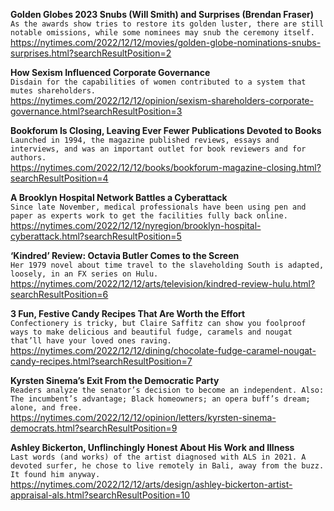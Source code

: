 **Golden Globes 2023 Snubs (Will Smith) and Surprises (Brendan Fraser)**\
`As the awards show tries to restore its golden luster, there are still notable omissions, while some nominees may snub the ceremony itself.`\
https://nytimes.com/2022/12/12/movies/golden-globe-nominations-snubs-surprises.html?searchResultPosition=2

**How Sexism Influenced Corporate Governance**\
`Disdain for the capabilities of women contributed to a system that mutes shareholders.`\
https://nytimes.com/2022/12/12/opinion/sexism-shareholders-corporate-governance.html?searchResultPosition=3

**Bookforum Is Closing, Leaving Ever Fewer Publications Devoted to Books**\
`Launched in 1994, the magazine published reviews, essays and interviews, and was an important outlet for book reviewers and for authors.`\
https://nytimes.com/2022/12/12/books/bookforum-magazine-closing.html?searchResultPosition=4

**A Brooklyn Hospital Network Battles a Cyberattack**\
`Since late November, medical professionals have been using pen and paper as experts work to get the facilities fully back online.`\
https://nytimes.com/2022/12/12/nyregion/brooklyn-hospital-cyberattack.html?searchResultPosition=5

**‘Kindred’ Review: Octavia Butler Comes to the Screen**\
`Her 1979 novel about time travel to the slaveholding South is adapted, loosely, in an FX series on Hulu.`\
https://nytimes.com/2022/12/12/arts/television/kindred-review-hulu.html?searchResultPosition=6

**3 Fun, Festive Candy Recipes That Are Worth the Effort**\
`Confectionery is tricky, but Claire Saffitz can show you foolproof ways to make delicious and beautiful fudge, caramels and nougat that’ll have your loved ones raving.`\
https://nytimes.com/2022/12/12/dining/chocolate-fudge-caramel-nougat-candy-recipes.html?searchResultPosition=7

**Kyrsten Sinema’s Exit From the Democratic Party**\
`Readers analyze the senator’s decision to become an independent. Also: The incumbent’s advantage; Black homeowners; an opera buff’s dream; alone, and free.`\
https://nytimes.com/2022/12/12/opinion/letters/kyrsten-sinema-democrats.html?searchResultPosition=9

**Ashley Bickerton, Unflinchingly Honest About His Work and Illness**\
`Last words (and works) of the artist diagnosed with ALS in 2021. A devoted surfer, he chose to live remotely in Bali, away from the buzz. It found him anyway.`\
https://nytimes.com/2022/12/12/arts/design/ashley-bickerton-artist-appraisal-als.html?searchResultPosition=10

